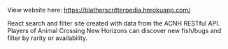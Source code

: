 View website here: https://blatherscritterpedia.herokuapp.com/

React search and filter site created with data from the ACNH RESTful API. 
Players of Animal Crossing New Horizons can discover new fish/bugs and filter by rarity or availability.
